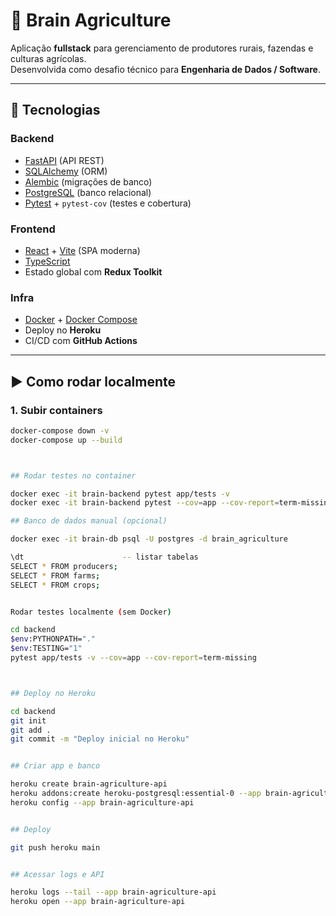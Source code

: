 # 🌱 Brain Agriculture

Aplicação **fullstack** para gerenciamento de produtores rurais, fazendas e culturas agrícolas.  
Desenvolvida como desafio técnico para **Engenharia de Dados / Software**.

---

## 🚀 Tecnologias

### Backend
- [FastAPI](https://fastapi.tiangolo.com/) (API REST)
- [SQLAlchemy](https://www.sqlalchemy.org/) (ORM)
- [Alembic](https://alembic.sqlalchemy.org/) (migrações de banco)
- [PostgreSQL](https://www.postgresql.org/) (banco relacional)
- [Pytest](https://docs.pytest.org/) + `pytest-cov` (testes e cobertura)

### Frontend
- [React](https://react.dev/) + [Vite](https://vitejs.dev/) (SPA moderna)
- [TypeScript](https://www.typescriptlang.org/)
- Estado global com **Redux Toolkit**

### Infra
- [Docker](https://www.docker.com/) + [Docker Compose](https://docs.docker.com/compose/)
- Deploy no **Heroku**
- CI/CD com **GitHub Actions**

---

## ▶️ Como rodar localmente

### 1. Subir containers
```bash
docker-compose down -v
docker-compose up --build



## Rodar testes no container

docker exec -it brain-backend pytest app/tests -v
docker exec -it brain-backend pytest --cov=app --cov-report=term-missing

## Banco de dados manual (opcional)

docker exec -it brain-db psql -U postgres -d brain_agriculture

\dt                      -- listar tabelas
SELECT * FROM producers;
SELECT * FROM farms;
SELECT * FROM crops;


Rodar testes localmente (sem Docker)

cd backend
$env:PYTHONPATH="."
$env:TESTING="1"
pytest app/tests -v --cov=app --cov-report=term-missing



## Deploy no Heroku

cd backend
git init
git add .
git commit -m "Deploy inicial no Heroku"


## Criar app e banco

heroku create brain-agriculture-api
heroku addons:create heroku-postgresql:essential-0 --app brain-agriculture-api
heroku config --app brain-agriculture-api


## Deploy

git push heroku main


## Acessar logs e API

heroku logs --tail --app brain-agriculture-api
heroku open --app brain-agriculture-api


